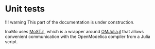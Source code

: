 # Unit tests

!!! warning
    This part of the documentation is under construction.

InaMo uses [MoST.jl](https://github.com/THM-MoTE/ModelicaScriptingTools.jl), which is a wrapper around [OMJulia.jl](https://github.com/OpenModelica/OMJulia.jl) that allows convenient communication with the OpenModelica compiler from a Julia script.
